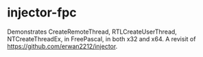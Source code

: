 # injector-fpc
Demonstrates CreateRemoteThread, RTLCreateUserThread, NTCreateThreadEx, in FreePascal, in both x32 and x64.
A revisit of https://github.com/erwan2212/injector.
